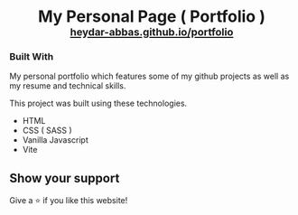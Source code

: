 <h1 align="center">
  My Personal Page ( Portfolio )<br/>
  <a href="https://heydar-abbas.github.io/portfolio/" target="_blank">
    <span style="font-size: 18px">heydar-abbas.github.io/portfolio</span>
  </a>
</h1>
<!-- <div align="center">
  <img alt="Demo" src="" />
</div> -->

### Built With

My personal portfolio which features some of my github projects as well as my resume and technical skills.

This project was built using these technologies.

- HTML
- CSS ( SASS )
- Vanilla Javascript
- Vite

## Show your support

Give a ⭐ if you like this website!
